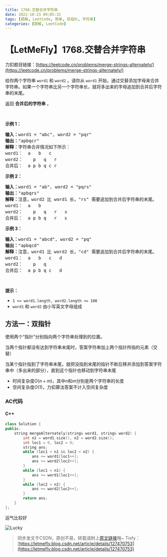```yaml
---
title: 1768.交替合并字符串
date: 2022-10-23 09:05:32
tags: [题解, LeetCode, 简单, 双指针, 字符串]
categories: [题解, LeetCode]
---
```


# 【LetMeFly】1768.交替合并字符串

力扣题目链接：[https://leetcode.cn/problems/merge-strings-alternately/](https://leetcode.cn/problems/merge-strings-alternately/)

<p>给你两个字符串 <code>word1</code> 和 <code>word2</code> 。请你从 <code>word1</code> 开始，通过交替添加字母来合并字符串。如果一个字符串比另一个字符串长，就将多出来的字母追加到合并后字符串的末尾。</p>

<p>返回 <strong>合并后的字符串</strong> 。</p>

<p> </p>

<p><strong>示例 1：</strong></p>

<pre>
<strong>输入：</strong>word1 = "abc", word2 = "pqr"
<strong>输出：</strong>"apbqcr"
<strong>解释：</strong>字符串合并情况如下所示：
word1：  a   b   c
word2：    p   q   r
合并后：  a p b q c r
</pre>

<p><strong>示例 2：</strong></p>

<pre>
<strong>输入：</strong>word1 = "ab", word2 = "pqrs"
<strong>输出：</strong>"apbqrs"
<strong>解释：</strong>注意，word2 比 word1 长，"rs" 需要追加到合并后字符串的末尾。
word1：  a   b 
word2：    p   q   r   s
合并后：  a p b q   r   s
</pre>

<p><strong>示例 3：</strong></p>

<pre>
<strong>输入：</strong>word1 = "abcd", word2 = "pq"
<strong>输出：</strong>"apbqcd"
<strong>解释：</strong>注意，word1 比 word2 长，"cd" 需要追加到合并后字符串的末尾。
word1：  a   b   c   d
word2：    p   q 
合并后：  a p b q c   d
</pre>

<p> </p>

<p><strong>提示：</strong></p>

<ul>
	<li><code>1 <= word1.length, word2.length <= 100</code></li>
	<li><code>word1</code> 和 <code>word2</code> 由小写英文字母组成</li>
</ul>


    
## 方法一：双指针

使用两个“指针”分别指向两个字符串处理到的位置。

当两个指针都没有达到字符串末尾时，答案字符串加上两个指针所指的元素（交替）

当某个指针指到了字符串末尾，就把没指到末尾的指针不断后移并添加到答案字符串中（多出来的部分），直到这个指针也移动到字符串末尾

+ 时间复杂度$O(n+m)$，其中$n$和$m$分别是两个字符串的长度
+ 空间复杂度$O(1)$，力扣算法答案不计入空间复杂度

### AC代码

#### C++

```cpp
class Solution {
public:
    string mergeAlternately(string& word1, string& word2) {
        int n1 = word1.size(), n2 = word2.size();
        int loc1 = 0, loc2 = 0;
        string ans;
        while (loc1 < n1 && loc2 < n2) {
            ans += word1[loc1++];
            ans += word2[loc2++];
        }
        while (loc1 < n1) {
            ans += word1[loc1++];
        }
        while (loc2 < n2) {
            ans += word2[loc2++];
        }
        return ans;
    }
};
```

运气比较好

![Lucky](https://cors.tisfy.eu.org/https://img-blog.csdnimg.cn/555c0ee492f9437187111ae144cea411.jpeg#pic_center)

> 同步发文于CSDN，原创不易，转载请附上[原文链接](https://blog.letmefly.xyz/2022/10/23/LeetCode%201768.%E4%BA%A4%E6%9B%BF%E5%90%88%E5%B9%B6%E5%AD%97%E7%AC%A6%E4%B8%B2/)哦~
> Tisfy：[https://letmefly.blog.csdn.net/article/details/127470753](https://letmefly.blog.csdn.net/article/details/127470753)

